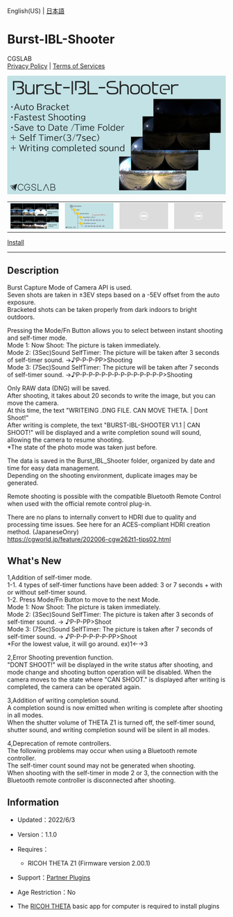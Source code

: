 English(US) | [日本語](README.ja.md)

# Burst-IBL-Shooter
CGSLAB  
[Privacy Policy](../../README.md#privacy-policy) | [Terms of Services](../../README.md#terms-of-services)

<div align="center">
 <img src="1.png">

 <table>
  <tr>
   <td><img src="2.png"></td>
   <td><img src="3.png"></td>
   <td><img src="../../resources/common/img/noimg.png"></td>
   <td><img src="../../resources/common/img/noimg.png"></td>
  </tr>
 </table>
</div>

[Install](https://link.ricoh360.com/plugins/info.cgslab.burstiblshooter/apk)

***

## Description
Burst Capture Mode of Camera API is used.  
Seven shots are taken in ±3EV steps based on a -5EV offset from the auto exposure.  
Bracketed shots can be taken properly from dark indoors to bright outdoors.  
  
Pressing the Mode/Fn Button allows you to select between instant shooting and self-timer mode.  
Mode 1: Now Shoot: The picture is taken immediately.  
Mode 2: (3Sec)Sound SelfTimer: The picture will be taken after 3 seconds of self-timer sound. →♪P-P-P-PP>Shooting  
Mode 3: (7Sec)Sound SelfTimer: The picture will be taken after 7 seconds of self-timer sound. →♪P-P-P-P-P-P-P-P-P-P-P-P-P-P>Shooting  
  
Only RAW data (DNG) will be saved.  
After shooting, it takes about 20 seconds to write the image, but you can move the camera.  
At this time, the text "WRITEING .DNG FILE. CAN MOVE THETA. | Dont Shoot!"  
After writing is complete, the text "BURST-IBL-SHOOTER V1.1 | CAN SHOOT!" will be displayed and a write completion sound will sound, allowing the camera to resume shooting.  
*The state of the photo mode was taken just before.  
  
The data is saved in the Burst_IBL_Shooter folder, organized by date and time for easy data management.  
Depending on the shooting environment, duplicate images may be generated.  
  
Remote shooting is possible with the compatible Bluetooth Remote Control when used with the official remote control plug-in.  
  
There are no plans to internally convert to HDRI due to quality and processing time issues. See here for an ACES-compliant HDRI creation method. (JapaneseOnry)  
https://cgworld.jp/feature/202006-cgw262t1-tips02.html  

## What's New
1,Addition of self-timer mode.  
1-1. 4 types of self-timer functions have been added: 3 or 7 seconds + with or without self-timer sound.  
1-2. Press Mode/Fn Button to move to the next Mode.  
Mode 1: Now Shoot: The picture is taken immediately.  
Mode 2: (3Sec)Sound SelfTimer: The picture is taken after 3 seconds of self-timer sound. → ♪P-P-PP>Shoot  
Mode 3: (7Sec)Sound SelfTimer: The picture is taken after 7 seconds of self-timer sound. → ♪P-P-P-P-P-P-PP>Shoot  
*For the lowest value, it will go around. ex)1←→3  
  
2,Error Shooting prevention function.  
"DONT SHOOT!" will be displayed in the write status after shooting, and mode change and shooting button operation will be disabled.
When the camera moves to the state where "CAN SHOOT." is displayed after writing is completed, the camera can be operated again.  
  
3,Addition of writing completion sound.  
A completion sound is now emitted when writing is complete after shooting in all modes.  
When the shutter volume of THETA Z1 is turned off, the self-timer sound, shutter sound, and writing completion sound will be silent in all modes.  
  
4,Deprecation of remote controllers.  
The following problems may occur when using a Bluetooth remote controller.  
The self-timer count sound may not be generated when shooting.  
When shooting with the self-timer in mode 2 or 3, the connection with the Bluetooth remote controller is disconnected after shooting.  

## Information
  * Updated：2022/6/3
  * Version：1.1.0
  * Requires：
    * RICOH THETA Z1 (Firmware version 2.00.1)
  * Support：[Partner Plugins](http://site.cgslab.info/archives/929)
  * Age Restriction：No

* The [RICOH THETA](https://theta360.com/ja/about/application/pc.html#app-detail-01) basic app for computer is required to install plugins
